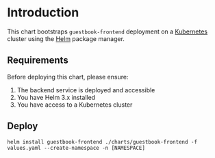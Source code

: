 # Introduction

This chart bootstraps `guestbook-frontend` deployment on a [Kubernetes](https://kubernetes.io) cluster using the [Helm](https://helm.sh) package manager.

## Requirements

Before deploying this chart, please ensure:

1. The backend service is deployed and accessible
2. You have Helm 3.x installed
3. You have access to a Kubernetes cluster

## Deploy

```console
helm install guestbook-frontend ./charts/guestbook-frontend -f values.yaml --create-namespace -n [NAMESPACE]
```
